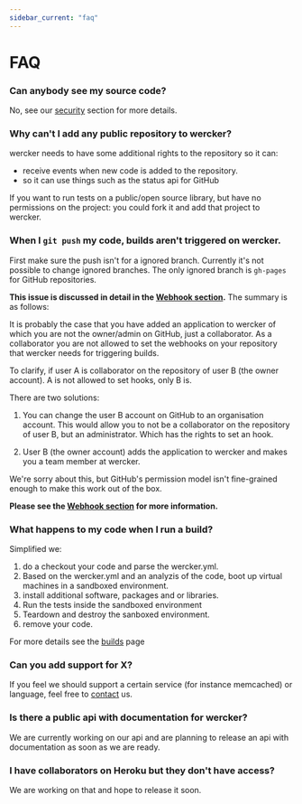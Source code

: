 ```yaml
---
sidebar_current: "faq"
---
```


# FAQ

### Can anybody see my source code? ###
No, see our [security](/articles/introduction/security.html) section for more details.

### Why can't I add any public repository to wercker?
wercker needs to have some additional rights to the repository so it can:

* receive events when new code is added to the repository.
* so it can use things such as the status api for GitHub

If you want to run tests on a public/open source library, but have no permissions on the project: you could fork it and add that project to wercker.

<a id="nobuilds"></a>
### When I `git push` my code, builds aren't triggered on wercker.

First make sure the push isn't for a ignored branch. Currently it's not possible to change ignored branches. The only ignored branch is `gh-pages` for GitHub repositories.

**This issue is discussed in detail in the [Webhook section](/articles/faq/webhooks.html).** The summary is as follows:

It is probably the case that you have added an application to wercker of which you are not the owner/admin on GitHub, just a collaborator.
As a collaborator you are not allowed to set the webhooks on your repository that wercker needs for triggering builds.

To clarify, if user A is collaborator on the repository of user B (the owner account). A is not allowed to set hooks, only B is.

There are two solutions:

1. You can change the user B account on GitHub to an organisation account. This would allow you to not be a collaborator on the repository of user B, but an administrator. Which has the rights to set an hook.

2. User B (the owner account) adds the application to wercker and makes you a team member at wercker.

We're sorry about this, but GitHub's permission model isn't fine-grained enough to make this work out of the box.

**Please see the [Webhook section](/articles/faq/webhooks.html) for more information.**

### What happens to my code when I run a build?
Simplified we:

1. do a checkout your code and parse the wercker.yml.
2. Based on the wercker.yml and an analyzis of the code, boot up virtual machines in a sandboxed environment.
3. install additional software, packages and or libraries.
4. Run the tests inside the sandboxed environment
5. Teardown and destroy the sanboxed environment.
6. remove your code.

For more details see the [builds](/articles/introduction/builds.html) page

### Can you add support for X?
If you feel we should support a certain service (for instance memcached) or language, feel free to [contact](mailto:pleasemailus@wercker.com) us.

### Is there a public api with documentation for wercker?
We are currently working on our api and are planning to release an api with documentation as soon as we are ready.

### I have collaborators on Heroku but they don't have access?
We are working on that and hope to release it soon.
